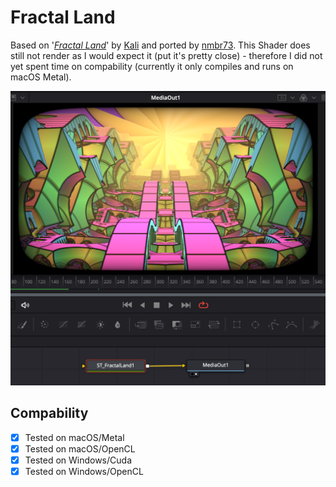 Fractal Land
============

Based on '_[Fractal Land](https://www.shadertoy.com/view/XsBXWt)_' by [Kali](https://www.shadertoy.com/user/Kali) and ported by [nmbr73](../Profiles/nmbr73.md). This Shader does still not render as I would expect it (put it's pretty close) - therefore I did not yet spent time on compability (currently it only compiles and runs on macOS Metal).



![screenshot](FractalLand_screenshot.png "FractalLand.fuse in DaVinci Resolve")


## Compability
- [x] Tested on macOS/Metal
- [x] Tested on macOS/OpenCL
- [x] Tested on Windows/Cuda
- [x] Tested on Windows/OpenCL
